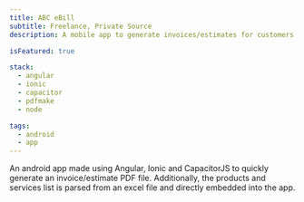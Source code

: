 ```yaml
---
title: ABC eBill
subtitle: Freelance, Private Source
description: A mobile app to generate invoices/estimates for customers in pdf format.

isFeatured: true

stack:
  - angular
  - ionic
  - capacitor
  - pdfmake
  - node

tags:
  - android
  - app
---
```


An android app made using Angular, Ionic and CapacitorJS to quickly generate an invoice/estimate PDF file. Additionally, the products and services list is parsed from an excel file and directly embedded into the app.
